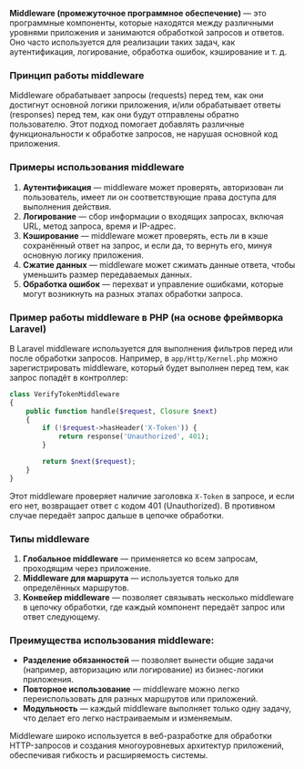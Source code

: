 **Middleware (промежуточное программное обеспечение)** — это программные компоненты, которые находятся между различными уровнями приложения и занимаются обработкой запросов и ответов. Оно часто используется для реализации таких задач, как аутентификация, логирование, обработка ошибок, кэширование и т. д.

### Принцип работы middleware

Middleware обрабатывает запросы (requests) перед тем, как они достигнут основной логики приложения, и/или обрабатывает ответы (responses) перед тем, как они будут отправлены обратно пользователю. Этот подход помогает добавлять различные функциональности к обработке запросов, не нарушая основной код приложения.

### Примеры использования middleware

1. **Аутентификация** — middleware может проверять, авторизован ли пользователь, имеет ли он соответствующие права доступа для выполнения действия.
2. **Логирование** — сбор информации о входящих запросах, включая URL, метод запроса, время и IP-адрес.
3. **Кэширование** — middleware может проверять, есть ли в кэше сохранённый ответ на запрос, и если да, то вернуть его, минуя основную логику приложения.
4. **Сжатие данных** — middleware может сжимать данные ответа, чтобы уменьшить размер передаваемых данных.
5. **Обработка ошибок** — перехват и управление ошибками, которые могут возникнуть на разных этапах обработки запроса.

### Пример работы middleware в PHP (на основе фреймворка Laravel)

В Laravel middleware используется для выполнения фильтров перед или после обработки запросов. Например, в `app/Http/Kernel.php` можно зарегистрировать middleware, который будет выполнен перед тем, как запрос попадёт в контроллер:

```php
class VerifyTokenMiddleware
{
    public function handle($request, Closure $next)
    {
        if (!$request->hasHeader('X-Token')) {
            return response('Unauthorized', 401);
        }

        return $next($request);
    }
}
```

Этот middleware проверяет наличие заголовка `X-Token` в запросе, и если его нет, возвращает ответ с кодом 401 (Unauthorized). В противном случае передаёт запрос дальше в цепочке обработки.

### Типы middleware

1. **Глобальное middleware** — применяется ко всем запросам, проходящим через приложение.
2. **Middleware для маршрута** — используется только для определённых маршрутов.
3. **Конвейер middleware** — позволяет связывать несколько middleware в цепочку обработки, где каждый компонент передаёт запрос или ответ следующему.

### Преимущества использования middleware:

- **Разделение обязанностей** — позволяет вынести общие задачи (например, авторизацию или логирование) из бизнес-логики приложения.
- **Повторное использование** — middleware можно легко переиспользовать для разных маршрутов или приложений.
- **Модульность** — каждый middleware выполняет только одну задачу, что делает его легко настраиваемым и изменяемым.

Middleware широко используется в веб-разработке для обработки HTTP-запросов и создания многоуровневых архитектур приложений, обеспечивая гибкость и расширяемость системы.
